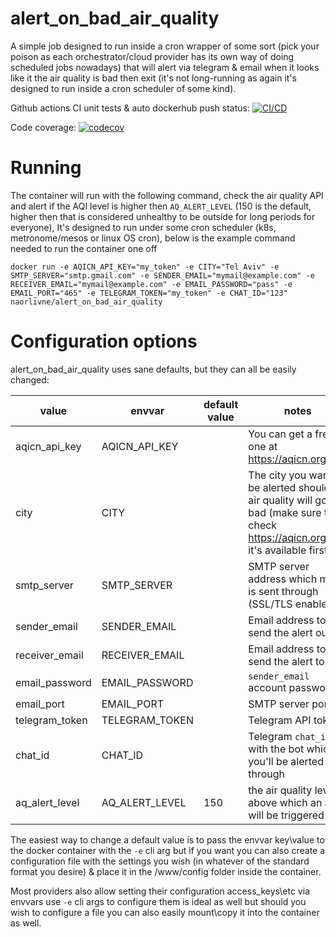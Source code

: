 # alert_on_bad_air_quality

A simple job designed to run inside a cron wrapper of some sort (pick your poison as each orchestrator/cloud provider has its own way of doing scheduled jobs nowadays) that will alert via telegram & email when it looks like it the air quality is bad then exit (it's not long-running as again it's designed to run inside a cron scheduler of some kind).

Github actions CI unit tests & auto dockerhub push status: [![CI/CD](https://github.com/naorlivne/alert_on_bad_air_quality/actions/workflows/full_ci_cd_workflow.yml/badge.svg)](https://github.com/naorlivne/alert_on_bad_air_quality/actions/workflows/full_ci_cd_workflow.yml)

Code coverage: [![codecov](https://codecov.io/gh/naorlivne/alert_on_bad_air_quality/branch/master/graph/badge.svg)](https://codecov.io/gh/naorlivne/alert_on_bad_air_quality)

# Running

The container will run with the following command, check the air quality API and alert if the AQI level is higher then `AQ_ALERT_LEVEL` (150 is the default, higher then that is considered unhealthy to be outside for long periods for everyone), It's designed to run under some cron scheduler (k8s, metronome/mesos or linux OS cron), below is the example command needed to run the container one off

```shell
docker run -e AQICN_API_KEY="my_token" -e CITY="Tel Aviv" -e SMTP_SERVER="smtp.gmail.com" -e SENDER_EMAIL="mymail@example.com" -e RECEIVER_EMAIL="mymail@example.com" -e EMAIL_PASSWORD="pass" -e EMAIL_PORT="465" -e TELEGRAM_TOKEN="my_token" -e CHAT_ID="123" naorlivne/alert_on_bad_air_quality
```

# Configuration options

alert_on_bad_air_quality uses sane defaults, but they can all be easily changed:

| value                  | envvar                 | default value          | notes                                                                                                  |
|------------------------|------------------------|------------------------|--------------------------------------------------------------------------------------------------------|
|  aqicn_api_key         | AQICN_API_KEY          |                        | You can get a free one at https://aqicn.org/api/                                                       |
|  city                  | CITY                   |                        | The city you want to be alerted should it air quality will go bad (make sure to check https://aqicn.org/api/ it's available first) |
| smtp_server            | SMTP_SERVER            |                        | SMTP server address which mail is sent through (SSL/TLS enabled)                                       |
| sender_email           | SENDER_EMAIL           |                        | Email address to send the alert out of                                                                 |
| receiver_email         | RECEIVER_EMAIL         |                        | Email address to send the alert to                                                                     |
| email_password         | EMAIL_PASSWORD         |                        | `sender_email` account password                                                                        |
| email_port             | EMAIL_PORT             |                        | SMTP server port                                                                                       |
| telegram_token         | TELEGRAM_TOKEN         |                        | Telegram API token                                                                                     |
| chat_id                | CHAT_ID                |                        | Telegram `chat_id` with the bot which you'll be alerted through                                        |
| aq_alert_level         | AQ_ALERT_LEVEL         | 150                    | the air quality level above which an alert will be triggered                                           |

The easiest way to change a default value is to pass the envvar key\value to the docker container with the `-e` cli arg but if you want you can also create a configuration file with the settings you wish (in whatever of the standard format you desire) & place it in the /www/config folder inside the container.

Most providers also allow setting their configuration access_keys\etc via envvars use `-e` cli args to configure them is ideal as well but should you wish to configure a file you can also easily mount\copy it into the container as well.
